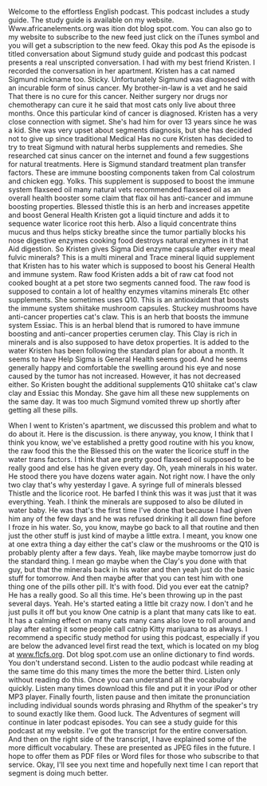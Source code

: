 Welcome to the effortless English podcast. This podcast includes a study guide. The study guide is available on my website. Www.africanelements.org was ition dot blog spot.com. You can also go to my website to subscribe to the new feed just click on the iTunes symbol and you will get a subscription to the new feed. Okay this pod As the episode is titled conversation about Sigmund study guide and podcast this podcast presents a real unscripted conversation. I had with my best friend Kristen. I recorded the conversation in her apartment. Kristen has a cat named Sigmund nickname too. Sticky. Unfortunately Sigmund was diagnosed with an incurable form of sinus cancer. My brother-in-law is a vet and he said That there is no cure for this cancer. Neither surgery nor drugs nor chemotherapy can cure it he said that most cats only live about three months. Once this particular kind of cancer is diagnosed. Kristen has a very close connection with sigmet. She's had him for over 13 years since he was a kid. She was very upset about segments diagnosis, but she has decided not to give up since traditional Medical Has no cure Kristen has decided to try to treat Sigmund with natural herbs supplements and remedies. She researched cat sinus cancer on the internet and found a few suggestions for natural treatments. Here is Sigmund standard treatment plan transfer factors. These are immune boosting components taken from Cal colostrum and chicken egg. Yolks. This supplement is supposed to boost the immune system flaxseed oil many natural vets recommended flaxseed oil as an overall health booster some claim that flax oil has anti-cancer and immune boosting properties. Blessed thistle this is an herb and increases appetite and boost General Health Kristen got a liquid tincture and adds it to sequence water licorice root this herb. Also a liquid concentrate thins mucus and thus helps sticky breathe since the tumor partially blocks his nose digestive enzymes cooking food destroys natural enzymes in it that Aid digestion. So Kristen gives Sigma Did enzyme capsule after every meal fulvic minerals? This is a multi mineral and Trace mineral liquid supplement that Kristen has to his water which is supposed to boost his General Health and immune system. Raw food Kristen adds a bit of raw cat food not cooked bought at a pet store two segments canned food. The raw food is supposed to contain a lot of healthy enzymes vitamins minerals Etc other supplements. She sometimes uses Q10. This is an antioxidant that boosts the immune system shiitake mushroom capsules. Stuckey mushrooms have anti-cancer properties cat's claw. This is an herb that boosts the immune system Essiac. This is an herbal blend that is rumored to have immune boosting and anti-cancer properties cerumen clay. This Clay is rich in minerals and is also supposed to have detox properties. It is added to the water Kristen has been following the standard plan for about a month. It seems to have Help Sigma is General Health seems good. And he seems generally happy and comfortable the swelling around his eye and nose caused by the tumor has not increased. However, it has not decreased either. So Kristen bought the additional supplements Q10 shiitake cat's claw clay and Essiac this Monday. She gave him all these new supplements on the same day. It was too much Sigmund vomited threw up shortly after getting all these pills. 

When I went to Kristen's apartment, we discussed this problem and what to do about it. Here is the discussion. is there anyway, you know, I think that I think you know, we've established a pretty good routine with his you know, the raw food this the the Blessed this on the water the licorice stuff in the water trans factors. I think that are pretty good flaxseed oil supposed to be really good and else has he given every day. Oh, yeah minerals in his water. He stood there you have dozens water again. Not right now. I have the only two clay that's why yesterday I gave. A syringe full of minerals blessed Thistle and the licorice root. He barfed I think this was it was just that it was everything. Yeah. I think the minerals are supposed to also be diluted in water baby. He was that's the first time I've done that because I had given him any of the few days and he was refused drinking it all down fine before I froze in his water. So, you know, maybe go back to all that routine and then just the other stuff is just kind of maybe a little extra. I meant, you know one at one extra thing a day either the cat's claw or the mushrooms or the Q10 is probably plenty after a few days. Yeah, like maybe maybe tomorrow just do the standard thing. I mean go maybe when the Clay's you done with that guy, but that the minerals back in his water and then yeah just do the basic stuff for tomorrow. And then maybe after that you can test him with one thing one of the pills other pill. It's with food. Did you ever eat the catnip? He has a really good. So all this time. He's been throwing up in the past several days. Yeah. He's started eating a little bit crazy now. I don't and he just pulls it off but you know One catnip is a plant that many cats like to eat. It has a calming effect on many cats many cans also love to roll around and play after eating it some people call catnip Kitty marijuana to as always. I recommend a specific study method for using this podcast, especially if you are below the advanced level first read the text, which is located on my blog at www.flcfs.org. Dot blog spot.com use an online dictionary to find words. You don't understand second. Listen to the audio podcast while reading at the same time do this many times the more the better third. Listen only without reading do this. Once you can understand all the vocabulary quickly. Listen many times download this file and put it in your iPod or other MP3 player. Finally fourth, listen pause and then imitate the pronunciation including individual sounds words phrasing and Rhythm of the speaker's try to sound exactly like them. Good luck. The Adventures of segment will continue in later podcast episodes. You can see a study guide for this podcast at my website. I've got the transcript for the entire conversation. And then on the right side of the transcript, I have explained some of the more difficult vocabulary. These are presented as JPEG files in the future. I hope to offer them as PDF files or Word files for those who subscribe to that service. Okay, I'll see you next time and hopefully next time I can report that segment is doing much better. 
